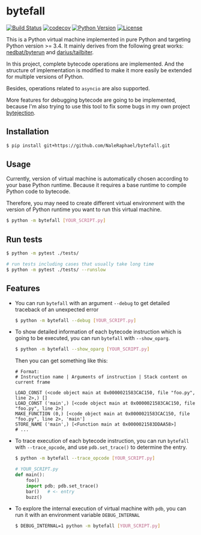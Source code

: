# bytefall

[![Build Status](https://travis-ci.com/NaleRaphael/bytefall.svg?branch=master)](https://travis-ci.com/NaleRaphael/bytefall)
[![codecov](https://codecov.io/gh/NaleRaphael/bytefall/branch/master/graph/badge.svg)](https://codecov.io/gh/NaleRaphael/bytefall)
[![Python Version](https://img.shields.io/badge/python-3.4%20|%203.5%20|%203.6%20|%203.7%20|%203.8-orange)](https://www.python.org/downloads/)
[![License](https://img.shields.io/badge/license-MIT-blue)](LICENSE)

This is a Python virtual machine implemented in pure Python and targeting Python version >= 3.4. It mainly derives from the following great works: [nedbat/byterun][nedbat_byterun] and [darius/tailbiter][darius_tailbiter].

In this project, complete bytecode operations are implemented. And the structure of implementation is modified to make it more easily be extended for multiple versions of Python.

Besides, operations related to `asyncio` are also supported.

More features for debugging bytecode are going to be implemented, because I'm also trying to use this tool to fix some bugs in my own project [bytejection][bytejection].

## Installation
```bash
$ pip install git+https://github.com/NaleRaphael/bytefall.git
```

## Usage
Currently, version of virtual machine is automatically chosen according to your base Python runtime. Because it requires a base runtime to compile Python code to bytecode.

Therefore, you may need to create different virtual environment with the version of Python runtime you want to run this virtual machine.

```bash
$ python -m bytefall [YOUR_SCRIPT.py]
```

## Run tests
```bash
$ python -m pytest ./tests/

# run tests including cases that usually take long time
$ python -m pytest ./tests/ --runslow
```

## Features
- You can run `bytefall` with an argument `--debug` to get detailed traceback of an unexpected error
    ```bash
    $ python -m bytefall --debug [YOUR_SCRIPT.py]
    ```

- To show detailed information of each bytecode instruction which is going to be executed, you can run `bytefall` with `--show_oparg`.
    ```bash
    $ python -m bytefall --show_oparg [YOUR_SCRIPT.py]
    ```

    Then you can get something like this:
    ```raw
    # Format:
    # Instruction name | Arguments of instruction | Stack content on current frame

    LOAD_CONST (<code object main at 0x0000021583CAC150, file "foo.py", line 2>,) []
    LOAD_CONST ('main',) [<code object main at 0x0000021583CAC150, file "foo.py", line 2>]
    MAKE_FUNCTION (0,) [<code object main at 0x0000021583CAC150, file "foo.py", line 2>, 'main']
    STORE_NAME ('main',) [<Function main at 0x0000021583DDAA58>]
    # ...
    ```

- To trace execution of each bytecode instruction, you can run `bytefall` with `--trace_opcode`, and use `pdb.set_trace()` to determine the entry.
    ```bash
    $ python -m bytefall --trace_opcode [YOUR_SCRIPT.py]
    ```

    ```python
    # YOUR_SCRIPT.py
    def main():
        foo()
        import pdb; pdb.set_trace()
        bar()   # <- entry
        buzz()
    ```

- To explore the internal execution of virtual machine with `pdb`, you can run it with an environment variable `DEBUG_INTERNAL`
    ```bash
    $ DEBUG_INTERNAL=1 python -m bytefall [YOUR_SCRIPT.py]
    ```

[nedbat_byterun]: https://github.com/nedbat/byterun
[darius_tailbiter]: https://github.com/darius/tailbiter
[bytejection]: https://github.com/naleraphael/bytejection
